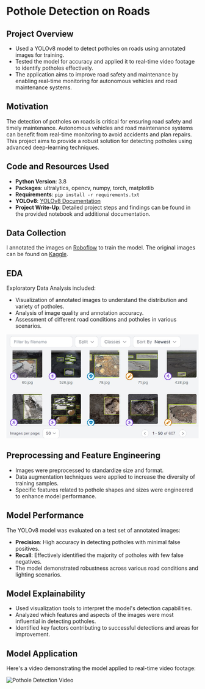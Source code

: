 # Pothole Detection on Roads

## Project Overview
- Used a YOLOv8 model to detect potholes on roads using annotated images for training.
- Tested the model for accuracy and applied it to real-time video footage to identify potholes effectively.
- The application aims to improve road safety and maintenance by enabling real-time monitoring for autonomous vehicles and road maintenance systems.

## Motivation
The detection of potholes on roads is critical for ensuring road safety and timely maintenance. Autonomous vehicles and road maintenance systems can benefit from real-time monitoring to avoid accidents and plan repairs. This project aims to provide a robust solution for detecting potholes using advanced deep-learning techniques.

## Code and Resources Used
- **Python Version**: 3.8
- **Packages**: ultralytics, opencv, numpy, torch, matplotlib
- **Requirements**: `pip install -r requirements.txt`
- **YOLOv8**: [YOLOv8 Documentation](https://github.com/ultralytics/yolov8)
- **Project Write-Up**: Detailed project steps and findings can be found in the provided notebook and additional documentation.

## Data Collection
I annotated the images on [Roboflow](https://app.roboflow.com/jude-h0f2m/pothole-detection-yolov8-jnw3f/deploy) to train the model. The original images can be found on [Kaggle](https://www.kaggle.com/).

## EDA
Exploratory Data Analysis included:
- Visualization of annotated images to understand the distribution and variety of potholes.
- Analysis of image quality and annotation accuracy.
- Assessment of different road conditions and potholes in various scenarios.

![Annotated Image Example](pothole_example.jpg)

## Preprocessing and Feature Engineering
- Images were preprocessed to standardize size and format.
- Data augmentation techniques were applied to increase the diversity of training samples.
- Specific features related to pothole shapes and sizes were engineered to enhance model performance.

## Model Performance
The YOLOv8 model was evaluated on a test set of annotated images:
- **Precision**: High accuracy in detecting potholes with minimal false positives.
- **Recall**: Effectively identified the majority of potholes with few false negatives.
- The model demonstrated robustness across various road conditions and lighting scenarios.

## Model Explainability
- Used visualization tools to interpret the model's detection capabilities.
- Analyzed which features and aspects of the images were most influential in detecting potholes.
- Identified key factors contributing to successful detections and areas for improvement.

## Model Application
Here's a video demonstrating the model applied to real-time video footage:

![Pothole Detection Video](download-ezgif.com-optimize.gif)
